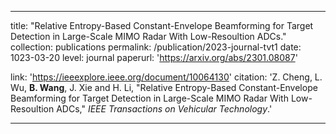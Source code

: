 ---

title: "Relative Entropy-Based  Constant-Envelope Beamforming for Target Detection in Large-Scale MIMO Radar With Low-Resoultion ADCs."
collection: publications
permalink: /publication/2023-journal-tvt1
date: 1023-03-20
level: journal
paperurl: 'https://arxiv.org/abs/2301.08087'

link: 'https://ieeexplore.ieee.org/document/10064130'
citation: 'Z. Cheng, L. Wu, <b>B. Wang</b>, J. Xie and H. Li, "Relative Entropy-Based  Constant-Envelope Beamforming for Target Detection in Large-Scale MIMO Radar With Low-Resoultion ADCs," <i>IEEE Transactions on Vehicular Technology</i>.'

---